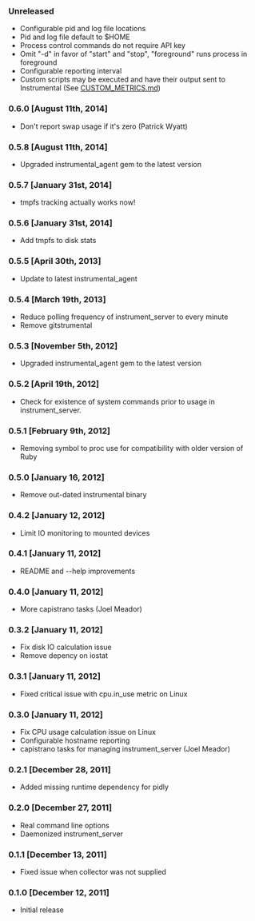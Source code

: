 ### Unreleased
* Configurable pid and log file locations
* Pid and log file default to $HOME
* Process control commands do not require API key
* Omit "-d" in favor of "start" and "stop", "foreground" runs process in foreground
* Configurable reporting interval
* Custom scripts may be executed and have their output sent to Instrumental (See [CUSTOM_METRICS.md](CUSTOM_METRICS.md))

### 0.6.0 [August 11th, 2014]
* Don't report swap usage if it's zero (Patrick Wyatt)

### 0.5.8 [August 11th, 2014]
* Upgraded instrumental_agent gem to the latest version

### 0.5.7 [January 31st, 2014]
* tmpfs tracking actually works now!

### 0.5.6 [January 31st, 2014]
* Add tmpfs to disk stats

### 0.5.5 [April 30th, 2013]
* Update to latest instrumental_agent

### 0.5.4 [March 19th, 2013]
* Reduce polling frequency of instrument_server to every minute
* Remove gitstrumental

### 0.5.3 [November 5th, 2012]
* Upgraded instrumental_agent gem to the latest version

### 0.5.2 [April 19th, 2012]
* Check for existence of system commands prior to usage in instrument_server.

### 0.5.1 [February 9th, 2012]
* Removing symbol to proc use for compatibility with older version of Ruby

### 0.5.0 [January 16, 2012]
* Remove out-dated instrumental binary

### 0.4.2 [January 12, 2012]
* Limit IO monitoring to mounted devices

### 0.4.1 [January 11, 2012]
* README and --help improvements

### 0.4.0 [January 11, 2012]
* More capistrano tasks (Joel Meador)

### 0.3.2 [January 11, 2012]
* Fix disk IO calculation issue
* Remove depency on iostat

### 0.3.1 [January 11, 2012]
* Fixed critical issue with cpu.in_use metric on Linux

### 0.3.0 [January 11, 2012]
* Fix CPU usage calculation issue on Linux
* Configurable hostname reporting
* capistrano tasks for managing instrument_server (Joel Meador)

### 0.2.1 [December 28, 2011]
* Added missing runtime dependency for pidly

### 0.2.0 [December 27, 2011]
* Real command line options
* Daemonized instrument_server

### 0.1.1 [December 13, 2011]
* Fixed issue when collector was not supplied

### 0.1.0 [December 12, 2011]
* Initial release
